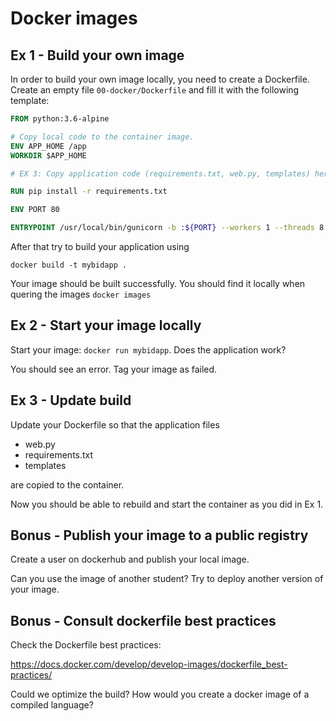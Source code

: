 # Docker images

## Ex 1 - Build your own image

In order to build your own image locally, you need to create a Dockerfile. Create an empty file `00-docker/Dockerfile` and fill it with the following template:

```dockerfile
FROM python:3.6-alpine 

# Copy local code to the container image.
ENV APP_HOME /app
WORKDIR $APP_HOME

# EX 3: Copy application code (requirements.txt, web.py, templates) here

RUN pip install -r requirements.txt

ENV PORT 80

ENTRYPOINT /usr/local/bin/gunicorn -b :${PORT} --workers 1 --threads 8 web:app
```

After that try to build your application using 

`docker build -t mybidapp .`

Your image should be built successfully. You should find it locally when quering the images `docker images`

## Ex 2 - Start your image locally

Start your image: `docker run mybidapp`. Does the application work?

You should see an error. Tag your image as failed.


## Ex 3 - Update build

Update your Dockerfile so that the application files

- web.py
- requirements.txt
- templates

are copied to the container.

Now you should be able to rebuild and start the container as you did in Ex 1.


## Bonus - Publish your image to a public registry

Create a user on dockerhub and publish your local image.

Can you use the image of another student?
Try to deploy another version of your image.


## Bonus - Consult dockerfile best practices

Check the Dockerfile best practices:

https://docs.docker.com/develop/develop-images/dockerfile_best-practices/

Could we optimize the build? 
How would you create a docker image of a compiled language?